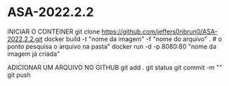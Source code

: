 # ASA-2022.2.2
INICIAR O CONTEINER
git clone https://github.com/jeffers0nbrun0/ASA-2022.2.2.git
docker build -t "nome da imagem" -f "nome do arquivo" . # o ponto pesquisa o arquivo na pasta"
docker run -d -p 8080:80 "nome da imagem já criada"



ADICIONAR UM ARQUIVO NO GITHUB 
git add .
git status
git commit -m ""
git push
